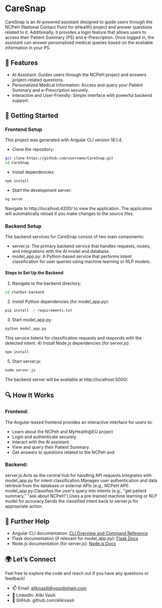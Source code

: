 # CareSnap
CareSnap is an AI-powered assistant designed to guide users through the NCPeH (National Contact Point for eHealth) project and answer questions related to it. Additionally, it provides a login feature that allows users to access their Patient Summary (PS) and e-Prescription. Once logged in, the assistant can answer personalized medical queries based on the available information in your PS.

## 🌟 Features
- AI Assistant: Guides users through the NCPeH project and answers project-related questions.
- Personalized Medical Information: Access and query your Patient Summary and e-Prescription securely.
- Interactive and User-Friendly: Simple interface with powerful backend support.
## 🚀 Getting Started
### Frontend Setup
This project was generated with Angular CLI version 18.1.4.
- Clone the repository:
```bash
git clone https://github.com/username/CareSnap.git
cd CareSnap
```
- Install dependencies:
```bash
npm install
```
- Start the development server:
```bash
ng serve
```
Navigate to http://localhost:4200/ to view the application. The application will automatically reload if you make changes to the source files.

### Backend Setup
The backend services for CareSnap consist of two main components:
- server.js: The primary backend service that handles requests, routes, and integrations with the AI model and database.
- model_app.py: A Python-based service that performs intent classification for user queries using machine learning or NLP models.
#### Steps to Set Up the Backend
1) Navigate to the backend directory:
```bash
cd chatbot-backend
```
2) Install Python dependencies (for model_app.py):
```bash
pip install -r requirements.txt
```
3) Start model_app.py:
```bash
python model_app.py
```
This service listens for classification requests and responds with the detected intent.
4) Install Node.js dependencies (for server.js):
```bash
npm install
```
5) Start server.js:
```bash
node server.js
```
The backend server will be available at http://localhost:5000/.

## 🔍 How It Works
### Frontend:
The Angular-based frontend provides an interactive interface for users to:
- Learn about the NCPeh and MyHealth@EU project
- Login and authenticate securely.
- Interact with the AI assistant.
- View and query their Patient Summary.
- Get answers to questions related to the NCPeh and 
### Backend:
server.js:Acts as the central hub for handling API requests.Integrates with model_app.py for intent classification.Manages user authentication and data retrieval from the database or external APIs (e.g., NCPeH API).
model_app.py:Classifies the user's query into intents (e.g., "get patient summary," "ask about NCPeH").Uses a pre-trained machine learning or NLP model for accuracy.Sends the classified intent back to server.js for appropriate action.

## 📄 Further Help
- Angular CLI documentation: [CLI Overview and Command Reference](https://angular.dev/cli)
- Flask documentation (if relevant for model_app.py): [Flask Docs](https://flask.palletsprojects.com/en/stable/)
- Node.js documentation (for server.js): [Node.js Docs](https://nodejs.org/docs/latest/api/)
## 🌍 Let’s Connect
Feel free to explore the code and reach out if you have any questions or feedback!
- 📫 Email: alikivasili@yourdomain.com
- 💼 LinkedIn: Aliki Vasili
- 📝 GitHub: github.com/alikivasili
